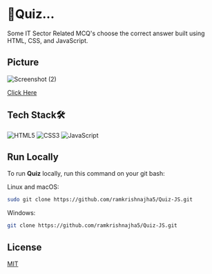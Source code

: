# 🧠Quiz...

Some IT Sector Related MCQ's choose the correct answer
built using HTML, CSS, and JavaScript.

## Picture
![Screenshot (2)](https://user-images.githubusercontent.com/106397644/211188812-3b58ec82-5388-452c-be76-f5f6e88c170f.png)

[Click Here](https://admirable-beignet-9200b5.netlify.app/)

## Tech Stack🛠️

![HTML5](https://img.shields.io/badge/html5-%23E34F26.svg?style=for-the-badge&logo=html5&logoColor=white) ![CSS3](https://img.shields.io/badge/css3-%231572B6.svg?style=for-the-badge&logo=css3&logoColor=white) ![JavaScript](https://img.shields.io/badge/javascript-%23323330.svg?style=for-the-badge&logo=javascript&logoColor=%23F7DF1E)


## Run Locally

To run **Quiz** locally, run this command on your git bash:

Linux and macOS:

```bash
sudo git clone https://github.com/ramkrishnajha5/Quiz-JS.git 
```

Windows:

```bash
git clone https://github.com/ramkrishnajha5/Quiz-JS.git 
```

## License

[MIT](https://choosealicense.com/licenses/mit/)
